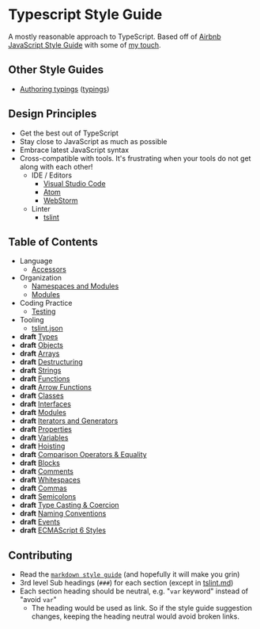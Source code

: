 # Typescript Style Guide

A mostly reasonable approach to TypeScript. Based off of [Airbnb JavaScript Style Guide](https://github.com/airbnb/javascript) with some of [my touch](https://github.com/unional/javascript).

## Other Style Guides
* [Authoring typings](style-guide/typings/README.md) ([typings](https://github.com/typings/typings))

## Design Principles
* Get the best out of TypeScript
* Stay close to JavaScript as much as possible
* Embrace latest JavaScript syntax
* Cross-compatible with tools. It's frustrating when your tools do not get along with each other!
  * IDE / Editors
    * [Visual Studio Code](https://github.com/Microsoft/vscode)
    * [Atom](https://atom.io/)
    * [WebStorm](https://www.jetbrains.com/webstorm/)
  * Linter
    * [tslint](https://github.com/palantir/tslint)

## Table of Contents
* Language
  * [Accessors](style-guide/default/language/accessors.md)
* Organization
  * [Namespaces and Modules](style-guide/default/organization/namespaces-and-modules.md)
  * [Modules](style-guide/default/organization/modules.md)
* Coding Practice
  * [Testing](style-guide/default/coding-practice/testing.md)
* Tooling
  * [tslint.json](style-guide/default/tooling/tslint.md)
* **draft** [Types](style-guide/default/types.md)
* **draft** [Objects](style-guide/default/objects.md)
* **draft** [Arrays](style-guide/default/arrays.md)
* **draft** [Destructuring](style-guide/default/destructuring.md)
* **draft** [Strings](style-guide/default/strings.md)
* **draft** [Functions](style-guide/default/functions.md)
* **draft** [Arrow Functions](style-guide/default/arrow-functions.md)
* **draft** [Classes](style-guide/default/classes.md)
* **draft** [Interfaces](style-guide/default/interfaces.md)
* **draft** [Modules](style-guide/default/modules.md)
* **draft** [Iterators and Generators](style-guide/default/iterators-and-generators.md)
* **draft** [Properties](style-guide/default/properties.md)
* **draft** [Variables](style-guide/default/variables.md)
* **draft** [Hoisting](style-guide/default/hoisting.md)
* **draft** [Comparison Operators & Equality](style-guide/default/comparison-operators-and-equality.md)
* **draft** [Blocks](style-guide/default/blocks.md)
* **draft** [Comments](style-guide/default/comments.md)
* **draft** [Whitespaces](style-guide/default/whitespaces.md)
* **draft** [Commas](style-guide/default/commas.md)
* **draft** [Semicolons](style-guide/default/semicolons.md)
* **draft** [Type Casting & Coercion](style-guide/default/type-casting-and-coercion.md)
* **draft** [Naming Conventions](style-guide/default/naming-conventions.md)
* **draft** [Events](style-guide/default/events.md)
* **draft** [ECMAScript 6 Styles](style-guide/default/es2015.md)


## Contributing
* Read the [`markdown style guide`](style-guide/markdown.md) (and hopefully it will make you grin)
* 3rd level Sub headings (`###`) for each section (except in [tslint.md](style-guilde/default/tslint.md))
* Each section heading should be neutral, e.g. "`var` keyword" instead of "avoid `var`"
  * The heading would be used as link. So if the style guide suggestion changes, keeping the heading neutral would avoid broken links.
